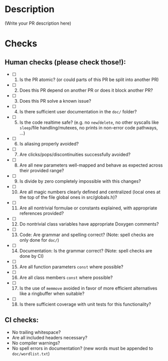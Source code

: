 # Description

(Write your PR description here)

# Checks

## Human checks (please check those!):

- [ ] 01. Is the PR atomic? (or could parts of this PR be split into another PR)
- [ ] 02. Does this PR depend on another PR or does it block another PR?
- [ ] 03. Does this PR solve a known issue?
- [ ] 04. Is there sufficient user documentation in the `doc/` folder?
- [ ] 05. Is the code realtime safe? (e.g. no `new`/`delete`, no other syscalls like `sleep`/file handling/mutexes, no prints in non-error code pathways, ...)
- [ ] 06. Is aliasing properly avoided?
- [ ] 07. Are clicks/pops/discontinuities successfully avoided?
- [ ] 08. Are all new parameters well-mapped and behave as expected across their provided range?
- [ ] 09. Is divide by zero completely impossible with this changes?
- [ ] 10. Are all magic numbers clearly defined and centralized (local ones at the top of the file global ones in src/globals.h)?
- [ ] 11. Are all nontrivial formulae or constants explained, with appropriate references provided?
- [ ] 12. Do nontrivial class variables have appropriate Doxygen comments?
- [ ] 13. Code: Are grammar and spelling correct? (Note: spell checks are only done for `doc/`)
- [ ] 14. Documentation: Is the grammar correct? (Note: spell checks are done by CI)
- [ ] 15. Are all function parameters `const` where possible?
- [ ] 16. Are all class members `const` where possible?
- [ ] 17. Is the use of `memmove` avoided in favor of more efficient alternatives like a ringbuffer when suitable?
- [ ] 18. Is there sufficient coverage with unit tests for this functionality?

## CI checks:

- No trailing whitespace?
- Are all included headers necessary?
- No compiler warnings?
- No spell errors in documentation? (new words must be appended to `doc/wordlist.txt`)

